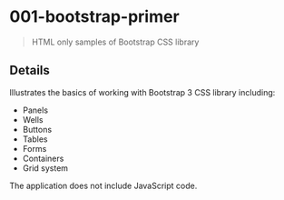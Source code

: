 # 001-bootstrap-primer

> HTML only samples of Bootstrap CSS library

## Details
Illustrates the basics of working with Bootstrap 3 CSS library including:
+ Panels
+ Wells
+ Buttons
+ Tables
+ Forms
+ Containers
+ Grid system

The application does not include JavaScript code.
